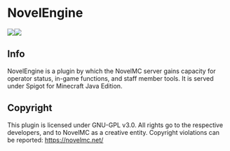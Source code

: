 # NovelEngine 
[![](https://img.shields.io/travis/NovelMC/Engine.svg?style=for-the-badge&logo=travis)](https://travis-ci.org/NovelMC/Engine/)![](https://img.shields.io/github/issues/NovelMC/Engine.svg?style=for-the-badge&logo=github)
## Info
NovelEngine is a plugin by which the NovelMC server gains capacity for operator status, in-game functions, and staff member tools. It is served under Spigot for Minecraft Java Edition.

## Copyright
This plugin is licensed under GNU-GPL v3.0.  All rights go to the respective developers, and to NovelMC as a creative entity.  Copyright violations can be reported: https://novelmc.net/
